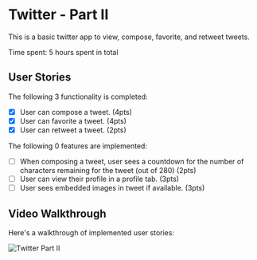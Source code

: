 

# Twitter - Part II

This is a basic twitter app to view, compose, favorite, and retweet tweets.

Time spent: 5 hours spent in total

## User Stories

The following 3 functionality is completed:

- [x] User can compose a tweet. (4pts)
- [x] User can favorite a tweet. (4pts)
- [x] User can retweet a tweet. (2pts)

The following 0 features are implemented:

- [ ] When composing a tweet, user sees a countdown for the number of characters remaining for the tweet (out of 280) (2pts)
- [ ] User can view their profile in a profile tab. (3pts)
- [ ] User sees embedded images in tweet if available. (3pts)

## Video Walkthrough

Here's a walkthrough of implemented user stories:

<img src='http://g.recordit.co/VM96oFZNhs.gif' title='Twitter Part II' width='' alt='Twitter Part II' />
